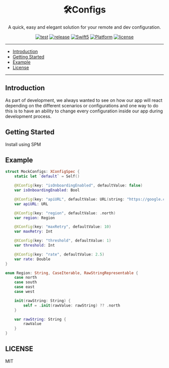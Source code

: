 <h1 align="center">🛠Configs</h1>
<p align="center">A quick, easy and elegant solution for your remote and dev configuration.</p>
<p align="center">
  <a href="https://github.com/michaelhenry/XConfigs/actions"><img alt="test" src="https://github.com/michaelhenry/XConfigs/workflows/test/badge.svg"></a>
  <a href="https://github.com/michaelhenry/XConfigs/releases/latest"><img alt="release" src="https://img.shields.io/github/v/release/michaelhenry/XConfigs.svg"/></a>
  <a href="https://developer.apple.com/swift"><img alt="Swift5" src="https://img.shields.io/badge/language-Swift5-orange.svg"></a>
  <a href="https://developer.apple.com"><img alt="Platform" src="https://img.shields.io/badge/platform-iOS-green.svg"></a>
  <a href="LICENSE"><img alt="license" src="https://img.shields.io/badge/license-MIT-black.svg"></a>
</p>

---

- [Introduction](#introduction)
- [Getting Started](#getting-started)
- [Example](#example)
- [License](#license)

---

## Introduction

As part of development, we always wanted to see on how our app will react depending on the different scenarios or configurations and one way to do this is to have an ability to change every configuration inside our app during development process.

## Getting Started

Install using SPM

## Example

```swift
struct MockConfigs: XConfigSpec {
    static let `default` = Self()

    @XConfig(key: "isOnboardingEnabled", defaultValue: false)
    var isOnboardingEnabled: Bool

    @XConfig(key: "apiURL", defaultValue: URL(string: "https://google.com")!)
    var apiURL: URL

    @XConfig(key: "region", defaultValue: .north)
    var region: Region

    @XConfig(key: "maxRetry", defaultValue: 10)
    var maxRetry: Int

    @XConfig(key: "threshold", defaultValue: 1)
    var threshold: Int

    @XConfig(key: "rate", defaultValue: 2.5)
    var rate: Double
}

enum Region: String, CaseIterable, RawStringRepresentable {
    case north
    case south
    case east
    case west

    init(rawString: String) {
        self = .init(rawValue: rawString) ?? .north
    }

    var rawString: String {
        rawValue
    }
}
```


## LICENSE

MIT